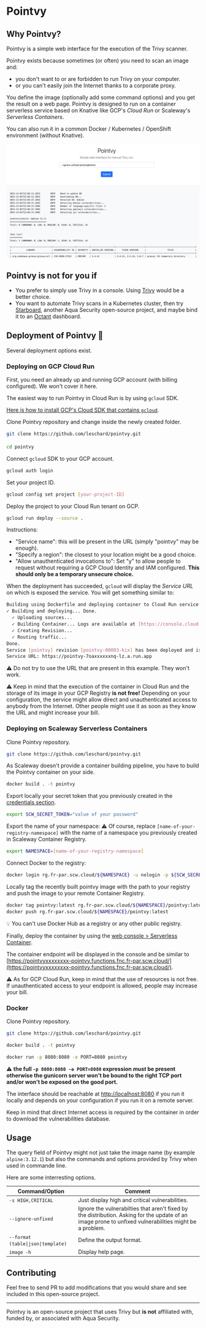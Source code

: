 # Pointvy

## Why Pointvy?

Pointvy is a simple web interface for the execution of the Trivy scanner.

Pointvy exists because sometimes (or often) you need to scan an image and:

* you don't want to or are forbidden to run Trivy on your computer.
* or you can't easily join the Internet thanks to a corporate proxy.

You define the image (optionally add some command options) and you get the result on a web page.
Pointvy is designed to run on a container serverless service based on Knative like GCP's *Cloud Run* or Scaleway's *Serverless Containers*.

You can also run it in a common Docker / Kubernetes / OpenShift environment (without Knative).

[![Pointvy Screenshot](img/pointvy-screenshot.png)](img/pointvy-screenshot.png)

## Pointvy is not for you if

* You prefer to simply use Trivy in a console. Using [Trivy](https://aquasecurity.github.io/trivy/) would be a better choice.
* You want to automate Trivy scans in a Kubernetes cluster, then try [Starboard](https://aquasecurity.github.io/starboard/), another Aqua Security open-source project, and maybe bind it to an [Octant](https://octant.dev/) dashboard.

## Deployment of Pointvy 🚀

Several deployment options exist.

### Deploying on GCP Cloud Run

First, you need an already up and running GCP account (with billing configured). We won't cover it here.

The easiest way to run Pointvy in Cloud Run is by using `gcloud` SDK.

[Here is how to install GCP's Cloud SDK that contains `gcloud`](https://cloud.google.com/sdk/docs/install).

Clone Pointvy repository and change inside the newly created folder.

```bash
git clone https://github.com/leschard/pointvy.git

cd pointvy
```

Connect `gcloud` SDK to your GCP account.

```bash
gcloud auth login
```

Set your project ID.

```bash
gcloud config set project [your-project-ID]
```

Deploy the project to your Cloud Run tenant on GCP.

```bash
gcloud run deploy --source .
```

Instructions:

* "Service name": this will be present in the URL (simply "pointvy" may be enough).
* "Specify a region": the closest to your location might be a good choice.
* "Allow unauthenticated invocations to": Set "y" to allow people to request without requiring a GCP Cloud Identity and IAM configured. **This should only be a temporary unsecure choice.**

When the deployment has succeeded, `gcloud` will display the *Service URL* on which is exposed the service. You will get something similar to:

```bash
Building using Dockerfile and deploying container to Cloud Run service [pointvy] in project [adjective-name-334110] region [europe-north1]
✓ Building and deploying... Done.
  ✓ Uploading sources...
  ✓ Building Container... Logs are available at [https://console.cloud.google.com/cloud-build/builds/9733bbcb-0000-0000-0000-df0772559fa3?project=437000000103].
  ✓ Creating Revision...
  ✓ Routing traffic...
Done.
Service [pointvy] revision [pointvy-00003-kix] has been deployed and is serving 100 percent of traffic.
Service URL: https://pointvy-7oaxxxxxxnq-lz.a.run.app
```

⚠️ Do not try to use the URL that are present in this example. They won't work.

⚠️ Keep in mind that the execution of the container in Cloud Run and the storage of its image in your GCP Registry **is not free!**
Depending on your configuration, the service might allow direct and unauthenticated access to anybody from the Internet. Other people might use it as soon as they know the URL and might increase your bill.

### Deploying on Scaleway Serverless Containers

Clone Pointvy repository.

```bash
git clone https://github.com/leschard/pointvy.git
```

As Scaleway doesn't provide a container building pipeline, you have to build the Pointvy container on your side.

```bash
docker build . -t pointvy
```

Export locally your secret token that you previously created in the [credentials section](https://console.scaleway.com/project/credentials).

```bash
export SCW_SECRET_TOKEN="value of your password"
```

Export the name of your namespace:
⚠️ Of course, replace `[name-of-your-registry-namespace]` with the name of a namespace you previously created in Scaleway Container Registry.

```bash
export NAMESPACE=[name-of-your-registry-namespace]
```

Connect Docker to the registry:

```bash
docker login rg.fr-par.scw.cloud/${NAMESPACE} -u nologin -p ${SCW_SECRET_TOKEN}
```

Locally tag the recently built pointvy image with the path to your registry and push the image to your remote Container Registry.

```bash
docker tag pointvy:latest rg.fr-par.scw.cloud/${NAMESPACE}/pointvy:latest
docker push rg.fr-par.scw.cloud/${NAMESPACE}/pointvy:latest
```

💡 You can't use Docker Hub as a registry or any other public registry.

Finally, deploy the container by using the [web console > Serverless Container](https://console.scaleway.com/containers/namespaces).

The container endpoint will be displayed in the console and be similar to [https://pointvyxxxxxxxx-pointvy.functions.fnc.fr-par.scw.cloud/](https://pointvyxxxxxxxx-pointvy.functions.fnc.fr-par.scw.cloud/).

⚠️ As for GCP Cloud Run, keep in mind that the use of resources is not free. If unauthenticated access to your endpoint is allowed, people may increase your bill.

### Docker

Clone Pointvy repository.

```bash
git clone https://github.com/leschard/pointvy.git
```

```bash
docker build . -t pointvy
```

```bash
docker run -p 8080:8080 -e PORT=8080 pointvy
```

⚠️ **the full `-p 8080:8080 -e PORT=8080` expression *must* be present otherwise the gunicorn server won't be bound to the right TCP port and/or won't be exposed on the good port.**

The interface should be reachable at [http://localhost:8080](http://localhost:8080) if you run it locally and depends on your configuration if you run it on a remote server.

Keep in mind that direct Internet access is required by the container in order to download the vulnerabilities database.

## Usage

The query field of Pointvy might not just take the image name (by example `alpine:3.12.1`) but also the commands and options provided by Trivy when used in commande line.

Here are some interresting options.

|Command/Option|Comment|
|---|---|
|`-s HIGH,CRITICAL`|Just display high and critical vulnerabilities.|
|`--ignore-unfixed`| Ignore the vulnerabilties that aren't fixed by the distribution. Asking for the update of an image prone to unfixed vulnerabilities might be a problem. |
|`--format (table\|json\|template)`| Define the output format. |
|`image -h`| Display help page.|

## Contributing

Feel free to send PR to add modifications that you would share and see included in this open-source project.

---

Pointvy is an open-source project that uses Trivy but **is not** affiliated with, funded by, or associated with Aqua Security.

